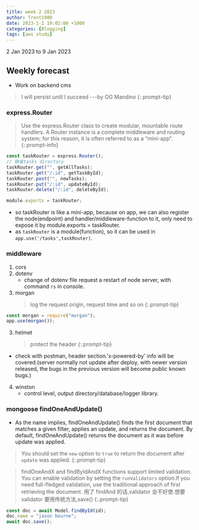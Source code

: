 ```yaml
---
title: week 2 2023
author: Trent1900
date: 2023-1-2 19:02:00 +1000
categories: [Blogging]
tags: [aws study]
---
```


2 Jan 2023 to 9 Jan 2023

## Weekly forecast

- Work on backend cms

> I will persist until I succeed ---by OG Mandino<!-- prettier-ignore -->
{:.prompt-tip}

### express.Router

> Use the express.Router class to create modular, mountable route handlers. A Router instance is a complete middleware and routing system; for this reason, it is often referred to as a “mini-app”.<!-- prettier-ignore -->
{:.prompt-info}

```js
const taskRouter = express.Router();
// 缺省tasks directory
taskRouter.get("", getAllTasks);
taskRouter.get("/:id", getTaskById);
taskRouter.post("", newTasks);
taskRouter.put("/:id", updateById);
taskRouter.delete("/:id", deleteById);

module.exports = taskRouter;
```

- so taskRouter is like a mini-app, because on app, we can also register the node(endpoint) and handler/middleware-function to it, only need to expose it by module.exports = taskRouter.
- as `taskRouter` is a module(function), so it can be used in `app.use('/tasks',taskRouter)`.

### middleware

1. cors
2. dotenv
   - change of dotenv file request a restart of node server, with command `rs` in console.
3. morgan
   > log the request origin, request time and so on<!-- prettier-ignore -->
{:.prompt-tip}

```js
const morgan = require("morgan");
app.use(morgan());
```

3. helmet

   > protect the header<!-- prettier-ignore -->
{:.prompt-tip}

- check with postman, header section.'x-powered-by' info will be covered.(server normally not update after deploy, with newer version released, the bugs in the previous version will become public known bugs.)

4. winston
   - control level, output directory/database/logger library.

### mongoose findOneAndUpdate()

- As the name implies, findOneAndUpdate() finds the first document that matches a given filter, applies an update, and returns the document. By default, findOneAndUpdate() returns the document as it was before update was applied.

> You should set the `new` option to `true` to return the document after `update` was applied.<!-- prettier-ignore -->
{:.prompt-tip}

> findOneAndX and findByIdAndX functions support limited validation. You can enable validation by setting the `runValidators` option.If you need full-fledged validation, use the traditional approach of first retrieving the document. 用了 findAnd 的话,validator 会不好使.想要 validator 要用传统方法,save()<!-- prettier-ignore -->
{:.prompt-tip}

```js
const doc = await Model.findById(id);
doc.name = "jason bourne";
await doc.save();
```
